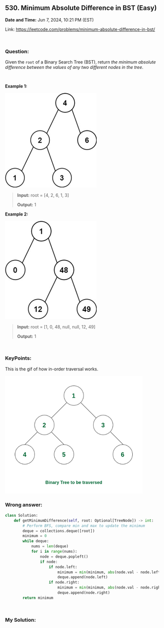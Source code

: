## 530. Minimum Absolute Difference in BST (Easy)
**Date and Time:** Jun 7, 2024, 10:21 PM (EST)

Link: https://leetcode.com/problems/minimum-absolute-difference-in-bst/

<br>

### Question:
Given the `root` of a Binary Search Tree (BST), return _the minimum absolute difference between the values of any two different nodes in the tree_.

<br>

**Example 1:**

<img src="images/530_1.jpg" alt="drawing" width="300"/>

> **Input:** root = [4, 2, 6, 1, 3]
> 
> **Output:** 1

**Example 2:**

<img src="images/530_2.jpg" alt="drawing" width="300"/>

> **Input:** root = [1, 0, 48, null, null, 12, 49]
> 
> **Output:** 1

<br>

### KeyPoints: 
This is the gif of how in-order traversal works.

<img src="images/530_3.gif" alt="drawing" width="450"/>

<br>

### Wrong answer:
```python
class Solution:
    def getMinimumDifference(self, root: Optional[TreeNode]) -> int:
        # Perform BFS, compare min and max to update the minimum
        deque = collections.deque([root])
        minimum = 0
        while deque:
            nums = len(deque)
            for i in range(nums):
                node = deque.popleft()
                if node:
                    if node.left:
                        minimum = min(minimum, abs(node.val - node.left.val))
                        deque.append(node.left)
                    if node.right:
                        minimum = min(minimum, abs(node.val - node.right.val))
                        deque.append(node.right)
        return minimum
```

<br>

### My Solution:
```python

```
